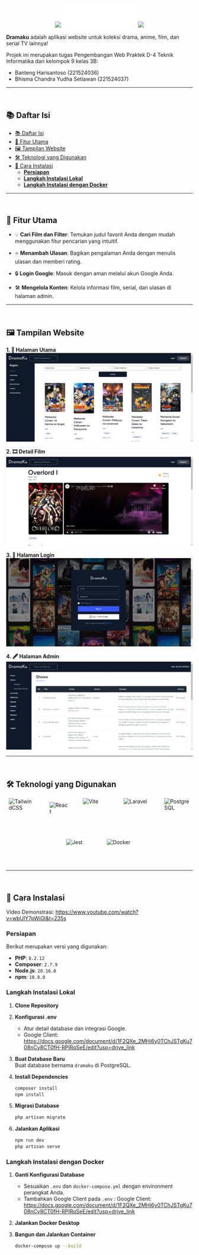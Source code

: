 <div align="center">
  <img src="https://media.tenor.com/vafOLwS0j0sAAAAj/star-y%C4%B1ld%C4%B1z.gif" width="60" style="background: transparent;" />
  <img src="public/images/logo.svg" alt="Dramaku Logo" style="width: 200px; height: auto; display: inline-block;">
  <img src="https://media.tenor.com/vafOLwS0j0sAAAAj/star-y%C4%B1ld%C4%B1z.gif" width="60" style="background: transparent;" />
</div>

**Dramaku** adalah aplikasi website untuk koleksi drama, anime, film, dan serial TV lainnya!

Projek ini merupakan tugas Pengembangan Web Praktek D-4 Teknik Informatika dari kelompok 9 kelas 3B:
- Banteng Harisantoso (221524036)
- Bhisma Chandra Yudha Setiawan (221524037)

---  
<br>  

## 📚 Daftar Isi  

- [📚 Daftar Isi](#-daftar-isi)
- [🎥 Fitur Utama](#-fitur-utama)
- [🖼️ Tampilan Website](#️-tampilan-website)
- [🛠️ Teknologi yang Digunakan](#️-teknologi-yang-digunakan)
- [🚀 Cara Instalasi](#-cara-instalasi)
  - [**Persiapan**](#persiapan)
  - [**Langkah Instalasi Lokal**](#langkah-instalasi-lokal)
  - [**Langkah Instalasi dengan Docker**](#langkah-instalasi-dengan-docker)

---  
<br>  

## 🎥 Fitur Utama  

- 💡 **Cari Film dan Filter**: Temukan judul favorit Anda dengan mudah menggunakan fitur pencarian yang intuitif.  

- ⭐ **Menambah Ulasan**: Bagikan pengalaman Anda dengan menulis ulasan dan memberi rating.  

- 🔒 **Login Google**: Masuk dengan aman melalui akun Google Anda.  

- 🛠️ **Mengelola Konten**: Kelola informasi film, serial, dan ulasan di halaman admin.  

---  
<br>  

## 🖼️ Tampilan Website  

**1. 📌 Halaman Utama**  
![Halaman Utama](readme/home.webp)

**2. 🎞️ Detail Film**  
![Detail Film](readme/detail.webp)

**3. 🔑 Halaman Login**  
![Halaman Login](readme/login.webp)

**4. 🖋️ Halaman Admin**  
![Halaman Admin](readme/admin.webp)

---  
<br>  

## 🛠️ Teknologi yang Digunakan  

<div style="display: flex; flex-wrap: wrap; justify-content: center; gap: 40px; align-items: center;">
    <img src="https://user-images.githubusercontent.com/25181517/202896760-337261ed-ee92-4979-84c4-d4b829c7355d.png" alt="TailwindCSS" width="70" height="70">
    <img src="https://user-images.githubusercontent.com/25181517/183897015-94a058a6-b86e-4e42-a37f-bf92061753e5.png" alt="React" width="50" height="50">
    <img src="https://github-production-user-asset-6210df.s3.amazonaws.com/62091613/261395532-b40892ef-efb8-4b0e-a6b5-d1cfc2f3fc35.png" alt="Vite" width="70" height="70">
    <img src="https://github.com/marwin1991/profile-technology-icons/assets/25181517/afcf1c98-544e-41fb-bf44-edba5e62809a" alt="Laravel" width="70" height="70">
    <img src="https://user-images.githubusercontent.com/25181517/117208740-bfb78400-adf5-11eb-97bb-09072b6bedfc.png" alt="PostgreSQL" width="70" height="70">
    <img src="https://user-images.githubusercontent.com/25181517/187955005-f4ca6f1a-e727-497b-b81b-93fb9726268e.png" alt="Jest" width="70" height="70">
    <img src="https://user-images.githubusercontent.com/25181517/117207330-263ba280-adf4-11eb-9b97-0ac5b40bc3be.png" alt="Docker" width="70" height="70">
</div>

---  
<br>  

## 🚀 Cara Instalasi  

Video Demonstrasi:
https://www.youtube.com/watch?v=wbUlY7pWiGI&t=235s

### **Persiapan**  
Berikut merupakan versi yang digunakan:  
- **PHP**: `8.2.12`  
- **Composer**: `2.7.9`  
- **Node.js**: `20.16.0`  
- **npm**: `10.9.0`  

### **Langkah Instalasi Lokal**  

1. **Clone Repository**  

2. **Konfigurasi .env**  
   - Atur detail database dan integrasi Google.
   - Google Client: https://docs.google.com/document/d/1F2QXe_2MHi6y0TChJSTgKu708nCy8CT0fH-RPIRqSeE/edit?usp=drive_link

3. **Buat Database Baru**  
   Buat database bernama `dramaku` di PostgreSQL.  

4. **Install Dependencies**  
   ```bash
   composer install
   npm install
   ```

5. **Migrasi Database**  
   ```bash
   php artisan migrate
   ```

6. **Jalankan Aplikasi**  
    ```bash
    npm run dev
    php artisan serve
    ```


### **Langkah Instalasi dengan Docker**  

1. **Ganti Konfigurasi Database**  
   - Sesuaikan `.env` dan `docker-compose.yml` dengan environment perangkat Anda.
   - Tambahkan Google Client pada `.env` : Google Client: https://docs.google.com/document/d/1F2QXe_2MHi6y0TChJSTgKu708nCy8CT0fH-RPIRqSeE/edit?usp=drive_link

2. **Jalankan Docker Desktop**  

3. **Bangun dan Jalankan Container**  
   ```bash
   docker-compose up --build
   ```
